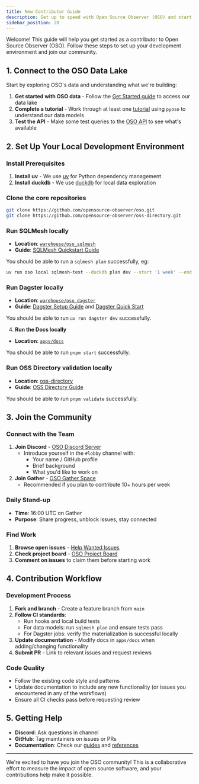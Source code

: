 ```yaml
---
title: New Contributor Guide
description: Get up to speed with Open Source Observer (OSO) and start contributing effectively
sidebar_position: 20
---
```


Welcome! This guide will help you get started as a contributor to Open Source Observer (OSO). Follow these steps to set up your development environment and join our community.

## 1. Connect to the OSO Data Lake

Start by exploring OSO's data and understanding what we're building:

1. **Get started with OSO data** - Follow the [Get Started guide](../get-started/index.md) to access our data lake
2. **Complete a tutorial** - Work through at least one [tutorial](../tutorials/index.md) using `pyoso` to understand our data models
3. **Test the API** - Make some test queries to the [OSO API](../get-started/api.mdx) to see what's available

## 2. Set Up Your Local Development Environment

### Install Prerequisites

1. **Install uv** - We use [uv](https://docs.astral.sh/uv/) for Python dependency management
2. **Install duckdb** - We use [duckdb](https://duckdb.org/) for local data exploration

### Clone the core repositories

```bash
git clone https://github.com/opensource-observer/oso.git
git clone https://github.com/opensource-observer/oss-directory.git
```

### Run SQLMesh locally

- **Location**: [`warehouse/oso_sqlmesh`](https://github.com/opensource-observer/oso/tree/main/warehouse/oso_sqlmesh)
- **Guide**: [SQLMesh Quickstart Guide](../contribute-models/sqlmesh/quickstart.md)

You should be able to run a `sqlmesh plan` successfully, eg:

```bash
uv run oso local sqlmesh-test --duckdb plan dev --start '1 week' --end now
```

### Run Dagster locally

- **Location**: [`warehouse/oso_dagster`](https://github.com/opensource-observer/oso/tree/main/warehouse/oso_dagster)
- **Guide**: [Dagster Setup Guide](../guides/dagster.md) and [Dagster Quick Start](../contribute-data/setup/index.md)

You should be able to run `uv run dagster dev` successfully.

4. **Run the Docs locally**

- **Location**: [`apps/docs`](https://github.com/opensource-observer/oso/tree/main/apps/docs)

You should be able to run `pnpm start` successfully.

### Run OSS Directory validation locally

- **Location**: [oss-directory](https://github.com/opensource-observer/oss-directory)
- **Guide**: [OSS Directory Guide](../guides/oss-directory/index.md)

You should be able to run `pnpm validate` successfully.

## 3. Join the Community

### Connect with the Team

1. **Join Discord** - [OSO Discord Server](https://www.opensource.observer/discord)
   - Introduce yourself in the `#lobby` channel with:
     - Your name / GitHub profile
     - Brief background
     - What you'd like to work on
2. **Join Gather** - [OSO Gather Space](https://www.opensource.observer/gather)
   - Recommended if you plan to contribute 10+ hours per week

### Daily Stand-up

- **Time**: 16:00 UTC on Gather
- **Purpose**: Share progress, unblock issues, stay connected

### Find Work

1. **Browse open issues** - [Help Wanted Issues](https://github.com/opensource-observer/oso/issues?q=is%3Aopen+label%3A%22help+wanted%22)
2. **Check project board** - [OSO Project Board](https://github.com/opensource-observer/oso/projects)
3. **Comment on issues** to claim them before starting work

## 4. Contribution Workflow

### Development Process

1. **Fork and branch** - Create a feature branch from `main`
2. **Follow CI standards**:
   - Run hooks and local build tests
   - For data models: run `sqlmesh plan` and ensure tests pass
   - For Dagster jobs: verify the materialization is successful locally
3. **Update documentation** - Modify docs in `apps/docs` when adding/changing functionality
4. **Submit PR** - Link to relevant issues and request reviews

### Code Quality

- Follow the existing code style and patterns
- Update documentation to include any new functionality (or issues you encountered in any of the workflows)
- Ensure all CI checks pass before requesting review

## 5. Getting Help

- **Discord**: Ask questions in channel
- **GitHub**: Tag maintainers on issues or PRs
- **Documentation**: Check our [guides](../guides/index.mdx) and [references](../references/index.mdx)

---

We're excited to have you join the OSO community! This is a collaborative effort to measure the impact of open source software, and your contributions help make it possible.
